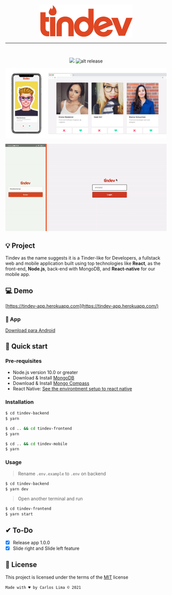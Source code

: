 <div align="center">

<img src=".github/logo.png">

<hr />
<br />

![](https://img.shields.io/badge/omnistack-8.0-blueviolet?style=flat-square) ![alt release](https://img.shields.io/github/v/release/jeferson-sb/tindev?style=flat-square)

</div>

![alt Mockup project](.github/mockup.png)

<p align="center">
  <img src=".github/demo.gif" />
</p>

## 💡 Project

Tindev as the name suggests it is a Tinder-like for Developers, a fullstack web and mobile application built using top technologies like **React**, as the front-end, **Node.js**, back-end with MongoDB, and **React-native** for our mobile app.

## 💻 Demo

[https://tindev-app.herokuapp.com](https://tindev-app.herokuapp.com/)

### 📱 App

[Download para Android](https://github.com/jeferson-sb/tindev/releases/tag/1.0.0)

## 🚀 Quick start

### Pre-requisites

- Node.js version 10.0 or greater
- Download & Install [MongoDB](https://www.mongodb.com/download-center)
- Download & Install [Mongo Compass](https://www.mongodb.com/products/compass)
- React Native: [See the environtment setup to react native](https://reactnative.dev/docs/environment-setup)

### Installation

```bash
$ cd tindev-backend
$ yarn
```

```bash
$ cd .. && cd tindev-frontend
$ yarn
```

```bash
$ cd .. && cd tindev-mobile
$ yarn
```

### Usage

> Rename `.env.example` to `.env` on backend

```bash
$ cd tindev-backend
$ yarn dev
```

> Open another terminal and run

```bash
$ cd tindev-frontend
$ yarn start
```

## ✔ To-Do

- [x] Release app 1.0.0
- [x] Slide right and Slide left feature

## 📝 License

This project is licensed under the terms of the [MIT](https://github.com/jeferson-sb/tindev/blob/master/LICENSE) license

`Made with ♥ by Carlos Lima © 2021`
